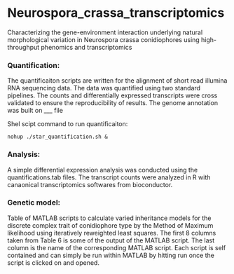 # Neurospora_crassa_transcriptomics
Characterizing the gene-environment interaction underlying natural morphological variation in Neurospora crassa conidiophores using high-throughput phenomics and transcriptomics

### Quantification:
The quantificaiton scripts are written for the alignment of short read illumina RNA sequencing data. The data was quantified using two standard pipelines. The counts and differentially expressed transcripts were cross validated to ensure the reproducibility of results. The genome annotation was built on ___ file

Shel scipt command to run quantificaiton:
```
nohup ./star_quantification.sh &
```


### Analysis:
A simple differential expression analysis was conducted using the quantifications.tab files. The transcript counts were analyzed in R with canaonical transcriptomics softwares from bioconductor. 

### Genetic model: 
Table of MATLAB scripts to calculate varied inheritance models for the discrete complex trait of conidiophore type by the Method of Maximum likelihood using iteratively reweighted least squares.  The first 8 columns taken from Table 6 is some of the output of the MATLAB script.  The last column is the name of the corresponding MATLAB script.  Each script is self contained and can simply be run within MATLAB by hitting run once the script is clicked on and opened.



